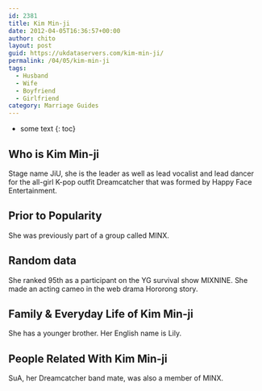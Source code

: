 ```yaml
---
id: 2381
title: Kim Min-ji
date: 2012-04-05T16:36:57+00:00
author: chito
layout: post
guid: https://ukdataservers.com/kim-min-ji/
permalink: /04/05/kim-min-ji
tags:
  - Husband
  - Wife
  - Boyfriend
  - Girlfriend
category: Marriage Guides
---
```


* some text
{: toc}
          
          
## Who is  Kim Min-ji
                  
                  
                  
Stage name JiU, she is the leader as well as lead vocalist and lead dancer for the all-girl K-pop outfit Dreamcatcher that was formed by Happy Face Entertainment.
                  
                
                
                
## Prior to Popularity 
                  
                  
                  
She was previously part of a group called MINX. 
                  
                
                
                
## Random data 
                  
                  
                  
She ranked 95th as a participant on the YG survival show MIXNINE. She made an acting cameo in the web drama Hororong story. 
                  
                
                
                
## Family & Everyday Life of Kim Min-ji
                  
                  
                  
She has a younger brother. Her English name is Lily. 
                  
                
                
                
## People Related With  Kim Min-ji
                  
                  
                  
SuA, her Dreamcatcher band mate, was also a member of MINX. 
                  
                
              
            
          
          
          
    
    
  
